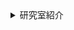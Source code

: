 <details>
<summary>研究室紹介</summary>

# 研究室紹介

## 👦 自己紹介

- 💻 流体の流れを数値的にシミュレートする研究をしています
- 🛠️ 主に**境界要素法**と**粒子法**を用いたソフトウェア開発を行っています

PCはMacを使っていて，学生にもMacを使ってもらっています．たまに計算でLinuxも使います．

## 🚢 研究と開発

[浮体式洋上風力発電](https://en.wikipedia.org/wiki/Floating_wind_turbine)に関する研究を行っています．
現在の目標は，多くの浮体を含めウィンドファーム全領域をシミュレートする実用的なソフトウェアを開発することです．

### 境界要素法を使った浮体動揺解析ソフト

* 説明 : 境界要素法は，流体の運動方程式を流体境界上で解く手法です 
* 使用言語 : C++, Python 
* リンク : [build_bem](https://github.com/tomoakihirakawa/cpp/blob/main/builds/build_bem/README.md) 

<img src="sample0.gif" width="320px" alt="Sample 0 Image"> <img src="sample1.gif" width="320px" alt="Sample 1 Image">|

### 粒子法を使った流体物体相互作用解析ソフト

* 説明 : 粒子法は，粒子の集まりで流体を表現し，流体の運動方程式を解く手法です
* 使用言語 : C++, Python
* リンク : [build_sph](https://github.com/tomoakihirakawa/cpp/blob/main/builds/build_sph/README.md)

## 👩‍💻 数値解析を中心とした研究の魅力

基本的な**数値解析手法**は，数学とプログラミングを組み合わせ，以下の様な問題を解くものです．
既に多くの手法が開発されており，学ぶことがとても多いです．

* データの補間
* 関数の積分
* 関数の微分
* 方程式の根を求める
* 線形方程式の解法
* 固有値問題の解法
* 常微分方程式の解法
* 偏微分方程式の解法

以上の問題は，あらゆる分野で見られるため，数値解析手法を学ぶことはとても有用です．

この数値解析手法を組み合わせ，物理現象を表す力学の方程式解くことで，現象をシミュレートすることができます．

曖昧な理解のままで行なったシミュレーションの結果は，実際の現象と大きく異なることが多いです．
そのため，力学・数学・プログラミングの正確な理解がこの研究を行う上で重要です．
反対に言えば，この研究を通して，力学・数学・プログラミングを正確に学んでいくことができます．
私にとって，これがこの研究の魅力です．

## ✉️ 連絡先

- 📧 Email: hirakawa`at`gipc.akita-u.ac.jp
- 🌐 Website: [秋田大学研究者総覧](https://akitauinfo.akita-u.ac.jp/html/100000862_ja.html?k=%E5%B9%B3%E5%B7%9D), [researchmap](https://researchmap.jp/tomoakihirakawa)

</details>